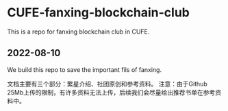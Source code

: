 # CUFE-fanxing-blockchain-club
This is a repo for fanxing blockchain club in CUFE.
## 2022-08-10
We build this repo to save the important fils of fanxing.

文档主要有三个部分：繁星介绍、社团原创和参考资料。
注意：由于Github 25Mb上传的限制，有许多资料无法上传，后续我们会尽量给出推荐书单在参考资料中。
